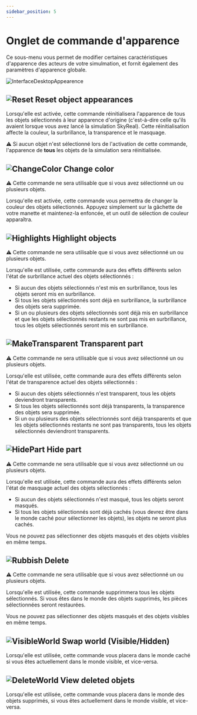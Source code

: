 ```yaml
---
sidebar_position: 5
---
```


# Onglet de commande d'apparence

Ce sous-menu vous permet de modifier certaines caractéristiques d'apparence des acteurs de votre simulmation, et fornit également des paramètres d'apparence globale.

![InterfaceDesktopAppearence](/img/manuel-vr-user/manip-pc/intDeskApp.png)

## ![Reset](/img/manuel-vr-user/manip-pc/icons/resetApp.png) Reset object appearances

Lorsqu'elle est activée, cette commande réinitialisera l'apparence de tous les objets sélectionnés à leur apparence d'origine (c'est-à-dire celle qu'ils avaient lorsque vous avez lancé la simulation SkyReal). Cette réinitialisation affecte la couleur, la surbrillance, la transparence et le masquage.

:warning: Si aucun objet n'est sélectionné lors de l'activation de cette commande, l'apparence de **tous** les objets de la simulation sera réinitialisée.

## ![ChangeColor](/img/manuel-vr-user/manip-pc/icons/colorPicker.png) Change color

:warning: Cette commande ne sera utilisable que si vous avez sélectionné un ou plusieurs objets.

Lorsqu'elle est activée, cette commande vous permettra de changer la couleur des objets sélectionnés. Appuyez simplement sur la gâchette de votre manette et maintenez-la enfoncée, et un outil de sélection de couleur apparaîtra.

## ![Highlights](/img/manuel-vr-user/manip-pc/icons/highlightPart.png) Highlight objects

:warning: Cette commande ne sera utilisable que si vous avez sélectionné un ou plusieurs objets.

Lorsqu'elle est utilisée, cette commande aura des effets différents selon l'état de surbrillance actuel des objets sélectionnés :

- Si aucun des objets sélectionnés n'est mis en surbrillance, tous les objets seront mis en surbrillance.
- Si tous les objets sélectionnés sont déjà en surbrillance, la surbrillance des objets sera supprimée.
- Si un ou plusieurs des objets sélectionnés sont déjà mis en surbrillance et que les objets sélectionnés restants ne sont pas mis en surbrillance, tous les objets sélectionnés seront mis en surbrillance.

## ![MakeTransparent](/img/manuel-vr-user/manip-pc/icons/transparentPart.png) Transparent part

:warning: Cette commande ne sera utilisable que si vous avez sélectionné un ou plusieurs objets.

Lorsqu'elle est utilisée, cette commande aura des effets différents selon l'état de transparence actuel des objets sélectionnés :

- Si aucun des objets sélectionnés n'est transparent, tous les objets deviendront transparents.
- Si tous les objets sélectionnés sont déjà transparents, la transparence des objets sera supprimée.
- Si un ou plusieurs des objets sélectrionnés sont déjà transparents et que les objets sélectionnés restants ne sont pas transparents, tous les objets sélectionnés deviendront transparents.

## ![HidePart](/img/manuel-vr-user/manip-pc/icons/hidePart.png) Hide part

:warning: Cette commande ne sera utilisable que si vous avez sélectionné un ou plusieurs objets.

Lorsqu'elle est utilisée, cette commande aura des effets différents selon l'état de masquage actuel des objets sélectionnés :

- Si aucun des objets sélectionnés n'est masqué, tous les objets seront masqués.
- Si tous les objets sélectionnés sont déjà cachés (vous devrez être dans le monde caché pour sélectionner les objets), les objets ne seront plus cachés.

Vous ne pouvez pas sélectionner des objets masqués et des objets visibles en même temps.

## ![Rubbish](/img/manuel-vr-user/manip-pc/icons/rubbish.png) Delete

:warning: Cette commande ne sera utilisable que si vous avez sélectionné un ou plusieurs objets.

Lorsqu'elle est utilisée, cette commande supprimmera tous les objets sélectionnés. Si vous êtes dans le monde des objets supprimés, les pièces sélectionnées seront restaurées.

Vous ne pouvez pas sélectionner des objets masqués et des objets visibles en même temps.

## ![VisibleWorld](/img/manuel-vr-user/manip-pc/icons/visibleWorld.png) Swap world (Visible/Hidden)

Lorsqu'elle est utilisée, cette commande vous placera dans le monde caché si vous êtes actuellement dans le monde visible, et vice-versa.

## ![DeleteWorld](/img/manuel-vr-user/manip-pc/icons/visibleToTrashWorld.png) View deleted objets

Lorsqu'elle est utilisée, cette commande vous placera dans le monde des objets supprimés, si vous êtes actuellement dans le monde visible, et vice-versa.
